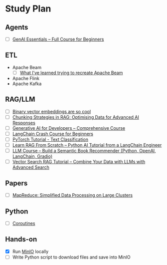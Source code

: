 # Study Plan

## Agents
- [ ] [GenAI Essentials – Full Course for Beginners](https://www.youtube.com/watch?v=nJ25yl34Uqw&t=80479s)

## ETL
- Apache Beam
    - [ ] [What I’ve learned trying to recreate Apache Beam](https://conalldalydev.medium.com/what-ive-learned-trying-to-recreate-apache-beam-4a95a9f4ba6d)
- Apache Flink
- Apache Kafka

## RAG/LLM
- [ ] [Binary vector embeddings are so cool](https://emschwartz.me/binary-vector-embeddings-are-so-cool/)
- [ ] [Chunking Strategies in RAG: Optimising Data for Advanced AI Responses](https://www.youtube.com/watch?v=pIGRwMjhMaQ)
- [ ] [Generative AI for Developers – Comprehensive Course](https://youtu.be/F0GQ0l2NfHA)
- [ ] [LangChain Crash Course for Beginners](https://youtu.be/lG7Uxts9SXs)
- [ ] [PyTorch Tutorial - Text Classification](https://www.youtube.com/watch?v=E0bwEAWmVEM&t=17551s)
- [ ] [Learn RAG From Scratch – Python AI Tutorial from a LangChain Engineer](https://youtu.be/sVcwVQRHIc8)
- [ ] [LLM Course – Build a Semantic Book Recommender (Python, OpenAI, LangChain, Gradio)](https://youtu.be/Q7mS1VHm3Yw)
- [ ] [Vector Search RAG Tutorial – Combine Your Data with LLMs with Advanced Search](https://youtu.be/JEBDfGqrAUA)

## Papers
- [ ] [MapReduce: Simplified Data Processing on Large Clusters](papers/map_reduce.pdf)

## Python
- [ ] [Coroutines](https://dabeaz.com/coroutines/)

## Hands-on
- [x] Run [MinIO](https://min.io/) locally
- [ ] Write Python script to download files and save into MinIO
